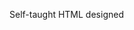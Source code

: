 Self-taught HTML designed
              
 
 
 
      
 
 
                                            